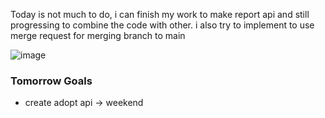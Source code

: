 Today is not much to do, i can finish my work to make report api and still progressing to combine the code with other. i also try to implement to use merge request for merging branch to main 

![image](https://user-images.githubusercontent.com/85722211/209979433-190cf955-38a8-4b73-941c-60cb02b04d31.png)

### Tomorrow Goals
* create adopt api -> weekend
